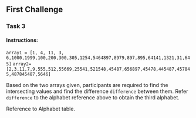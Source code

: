 ## First Challenge

### Task 3

#### **Instructions:**

`array1 = [1, 4, 11, 3, 6,1000,1999,100,200,300,305,1254,5464897,8979,897,895,64141,1321,31,645]`
`array2= [2,3,11,7,9,555,512,55669,25541,521548,45487,656897,45478,445487,457845,487845487,5646]`

Based on the two arrays given, participants are required to find the intersecting values and find the difference `difference` between them. Refer `difference` to the alphabet reference above to obtain the third alphabet.

Reference to Alphabet table.
